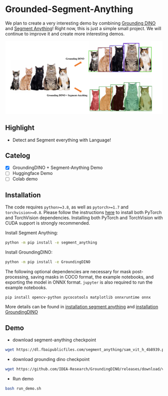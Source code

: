# Grounded-Segment-Anything
We plan to create a very interesting demo by combining [Grounding DINO](https://arxiv.org/abs/2303.05499) and [Segment Anything](https://ai.facebook.com/research/publications/segment-anything/)! Right now, this is just a simple small project. We will continue to improve it and create more interesting demos.

![](./demo.jpg)

## Highlight
- Detect and Segment everything with Language!


## Catelog
- [x] GroundingDINO + Segment-Anything Demo
- [ ] Huggingface Demo
- [ ] Colab demo

## Installation
The code requires `python>=3.8`, as well as `pytorch>=1.7` and `torchvision>=0.8`. Please follow the instructions [here](https://pytorch.org/get-started/locally/) to install both PyTorch and TorchVision dependencies. Installing both PyTorch and TorchVision with CUDA support is strongly recommended.

Install Segment Anything:

```bash
python -m pip install -e segment_anything
```

Install GroundingDINO:

```bash
python -m pip install -e GroundingDINO
```

The following optional dependencies are necessary for mask post-processing, saving masks in COCO format, the example notebooks, and exporting the model in ONNX format. `jupyter` is also required to run the example notebooks.
```
pip install opencv-python pycocotools matplotlib onnxruntime onnx
```

More details can be found in [installation segment anything](https://github.com/facebookresearch/segment-anything#installation) and [installation GroundingDINO](https://github.com/IDEA-Research/GroundingDINO#install)


## Demo

- download segment-anything checkpoint
```bash
wget https://dl.fbaipublicfiles.com/segment_anything/sam_vit_h_4b8939.pth
```

- download grounding dino checkpoint
```bash
wget https://github.com/IDEA-Research/GroundingDINO/releases/download/v0.1.0-alpha/groundingdino_swint_ogc.pth
```

- Run demo
```bash
bash run_demo.sh
```
